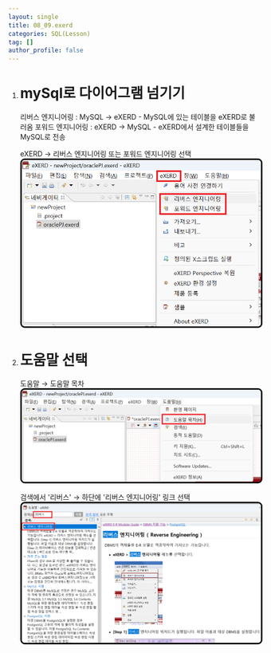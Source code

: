 ```yaml
---
layout: single
title: 08_09.exerd
categories: SQL(Lesson)
tag: []
author_profile: false
---   
```


1. # mySql로 다이어그램 넘기기
   리버스 엔지니어링 : MySQL → eXERD - MySQL에 있는 테이블을 eXERD로 불러옴
   포워드 엔지니어링 : eXERD → MySQL - eXERD에서 설계한 테이블들을 MySQL로 전송

   eXERD → 리버스 엔지니어링 또는 포워드 엔지니어링 선택   
   <img src="../../../imgs/sql/exerd_reverse.png" style="border:3px solid black;border-radius:9px;width:500px">   

1. # 도움말 선택
   도움말 → 도움말 목차 
   <img src="../../../imgs/sql/exerd_help1.png" style="border:3px solid black;border-radius:9px;width:500px">   

   검색에서 '리버스' → 하단에 '리버스 엔지니어링' 링크 선택   
   <img src="../../../imgs/sql/exerd_help2.png" style="border:3px solid black;border-radius:9px;width:500px">   